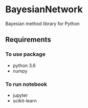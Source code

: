 # BayesianNetwork
Bayesian method library for Python

## Requirements

### To use package
- python 3.6
- numpy

### To run notebook
- jupyter
- scikit-learn

